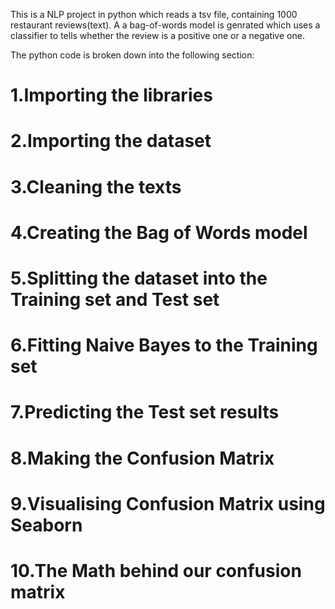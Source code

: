 This is a NLP project in python which reads a tsv file, containing 1000 restaurant reviews(text). A a bag-of-words model is genrated which uses a classifier to tells whether the review is a positive one or a negative one.

The python code is broken down into the following section:

# 1.Importing the libraries

# 2.Importing the dataset

# 3.Cleaning the texts

# 4.Creating the Bag of Words model

# 5.Splitting the dataset into the Training set and Test set

# 6.Fitting Naive Bayes to the Training set

# 7.Predicting the Test set results

# 8.Making the Confusion Matrix

# 9.Visualising Confusion Matrix using Seaborn

# 10.The Math behind our confusion matrix 



